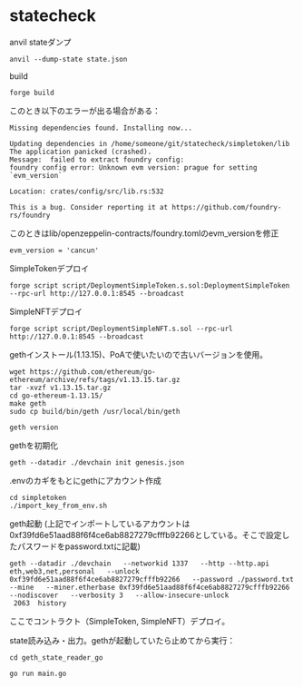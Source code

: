 # statecheck

anvil stateダンプ
```shell
anvil --dump-state state.json
```

build
```
forge build
```

このとき以下のエラーが出る場合がある：
```
Missing dependencies found. Installing now...

Updating dependencies in /home/someone/git/statecheck/simpletoken/lib
The application panicked (crashed).
Message:  failed to extract foundry config:
foundry config error: Unknown evm version: prague for setting `evm_version`

Location: crates/config/src/lib.rs:532

This is a bug. Consider reporting it at https://github.com/foundry-rs/foundry
```

このときはlib/openzeppelin-contracts/foundry.tomlのevm_versionを修正
```
evm_version = 'cancun'
```


SimpleTokenデプロイ
```shell
forge script script/DeploymentSimpleToken.s.sol:DeploymentSimpleToken --rpc-url http://127.0.0.1:8545 --broadcast
```

SimpleNFTデプロイ
```shell
forge script script/DeploymentSimpleNFT.s.sol --rpc-url http://127.0.0.1:8545 --broadcast
```


gethインストール(1.13.15)、PoAで使いたいので古いバージョンを使用。
```
wget https://github.com/ethereum/go-ethereum/archive/refs/tags/v1.13.15.tar.gz
tar -xvzf v1.13.15.tar.gz
cd go-ethereum-1.13.15/
make geth
sudo cp build/bin/geth /usr/local/bin/geth

geth version
```

gethを初期化
```
geth --datadir ./devchain init genesis.json
```

.envのカギをもとにgethにアカウント作成
```
cd simpletoken
./import_key_from_env.sh 
```

geth起動
(上記でインポートしているアカウントは0xf39fd6e51aad88f6f4ce6ab8827279cfffb92266としている。そこで設定したパスワードをpassword.txtに記載)
```
geth --datadir ./devchain   --networkid 1337   --http --http.api eth,web3,net,personal   --unlock 0xf39fd6e51aad88f6f4ce6ab8827279cfffb92266   --password ./password.txt   --mine   --miner.etherbase 0xf39fd6e51aad88f6f4ce6ab8827279cfffb92266   --nodiscover   --verbosity 3   --allow-insecure-unlock
 2063  history
```

ここでコントラクト（SimpleToken, SimpleNFT）デプロイ。


state読み込み・出力。gethが起動していたら止めてから実行：
```
cd geth_state_reader_go

go run main.go
```